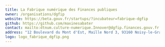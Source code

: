 ```yaml
---
title: La Fabrique numérique des Finances publiques
owner: /organisations/dgfip
website: https://beta.gouv.fr/startups/?incubateur=fabrique-dgfip
github: https://github.com/maxinesabater
contact: mailto:dtnum.culture-numerique.Innover@dgfip.finances.gouv.fr
address: "12 Boulevard du Mont d'Est, Maille Nord 3, 93160 Noisy-le-Grand "
logo: logo_fabrique_dgfip.png
---
```

